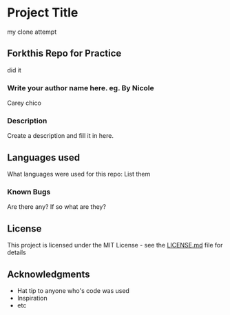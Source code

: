 # Project Title
my clone attempt

## Forkthis Repo for Practice
did it

### Write your author name here. eg. By Nicole
Carey chico

### Description

Create a description and fill it in here.

## Languages used

What languages were used for this repo:
List them

### Known Bugs

Are there any? If so what are they?

## License

This project is licensed under the MIT License - see the [LICENSE.md](LICENSE.md) file for details

## Acknowledgments

* Hat tip to anyone who's code was used
* Inspiration
* etc
